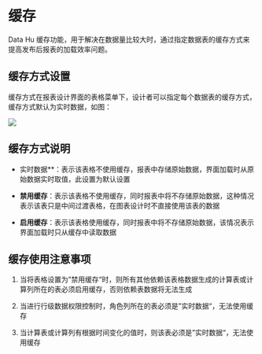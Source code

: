 # 缓存

Data Hu 缓存功能，用于解决在数据量比较大时，通过指定数据表的缓存方式来提高发布后报表的加载效率问题。

##

## 缓存方式设置

缓存方式在报表设计界面的表格菜单下，设计者可以指定每个数据表的缓存方式，缓存方式默认为实时数据，如图：

![](/assets/2021-11-30-22-35-50-image.png)

## 缓存方式说明

- 实时数据\*\*：表示该表格不使用缓存，报表中存储原始数据，界面加载时从原始数据实时取值，此设置为默认设置

- **禁用缓存**：表示该表格不使用缓存，同时报表中将不存储原始数据，这种情况表示该表只是中间过渡表格，在图表设计时不直接使用该表的数据

- **启用缓存**：表示该表格使用缓存，同时报表中将不存储原始数据，该情况表示界面加载时只从缓存中读取数据

## 缓存使用注意事项

1. 当将表格设置为”禁用缓存“时，则所有其他依赖该表格数据生成的计算表或计算列所在的表必须启用缓存，否则依赖表数据将无法生成

2. 当进行行级数据权限控制时，角色列所在的表必须是”实时数据“，无法使用缓存

3. 当计算表或计算列有根据时间变化的值时，则该表必须是”实时数据“，无法使用缓存
